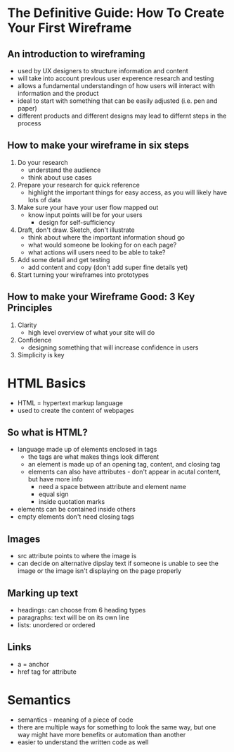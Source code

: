# The Definitive Guide: How To Create Your First Wireframe
## An introduction to wireframing
- used by UX designers to structure information and content 
- will take into account previous user experence research and testing
- allows a fundamental understandingn of how users will interact with information and the product
- ideal to start with something that can be easily adjusted (i.e. pen and paper)
- different products and different designs may lead to differnt steps in the process
## How to make your wireframe in six steps
1. Do your research
    - understand the audience
    - think about use cases
2. Prepare your research for quick reference
    - highlight the important things for easy access, as you will likely have lots of data 
3. Make sure your have your user flow mapped out
    - know input points will be for your users
        - design for self-sufficiency
4. Draft, don't draw. Sketch, don't illustrate
    - think about where the important information shoud go
    - what would someone be looking for on each page?
    - what actions will users need to be able to take?
5. Add some detail and get testing
    - add content and copy (don't add super fine details yet)
6. Start turning your wireframes into prototypes
## How to make your Wireframe Good: 3 Key Principles
1. Clarity
    - high level overview of what your site will do
2. Confidence
    - designing something that will increase confidence in users
3. Simplicity is key

# HTML Basics
- HTML = hypertext markup language
- used to create the content of webpages
## So what is HTML?
- language made up of elements enclosed in tags
    - the tags are what makes things look different
    - an element is made up of an opening tag, content, and closing tag
    - elements can also have attributes - don't appear in acutal content, but have more info
        - need a space between attribute and element name
        - equal sign
        - inside quotation marks
- elements can be contained inside others
- empty elements don't need closing tags
## Images
- src attribute points to where the image is
- can decide on alternative dipslay text if someone is unable to see the image or the image isn't displaying on the page properly
## Marking up text
- headings: can choose from 6 heading types
- paragraphs: text will be on its own line
- lists: unordered or ordered
## Links
- a = anchor
- href tag for attribute

# Semantics
- semantics - meaning of a piece of code
- there are multiple ways for something to look the same way, but one way might have more benefits or automation than another
- easier to understand the written code as well

